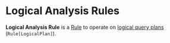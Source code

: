 # Logical Analysis Rules

**Logical Analysis Rule** is a [Rule](../catalyst/Rule.md) to operate on [logical query plans](../logical-operators/LogicalPlan.md) (`Rule[LogicalPlan]`).
